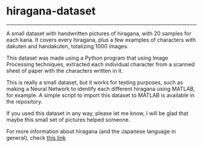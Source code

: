 # hiragana-dataset
----
A small dataset with handwritten pictures of hiragana, with 20 samples for each kana. It covers every hiragana, plus a few examples of characters with dakuten and handakuten, totalizing 1000 images. 

This dataset was made using a Python program that using Image Processing techniques, extracted each individual character from a scanned sheet of paper with the characters written in it.

This is really a small dataset, but it works for testing purposes, such as making a Neural Network to identify each different hiragana using MATLAB, for example. A simple script to import this dataset to MATLAB is available in the repository.

If you used this dataset in any way, please let me know, I will be glad that maybe this small set of pictures helped someone. 

For more information about hiragana (and the Japanese language in general), check [this link](http://www.guidetojapanese.org/learn/grammar/hiragana)